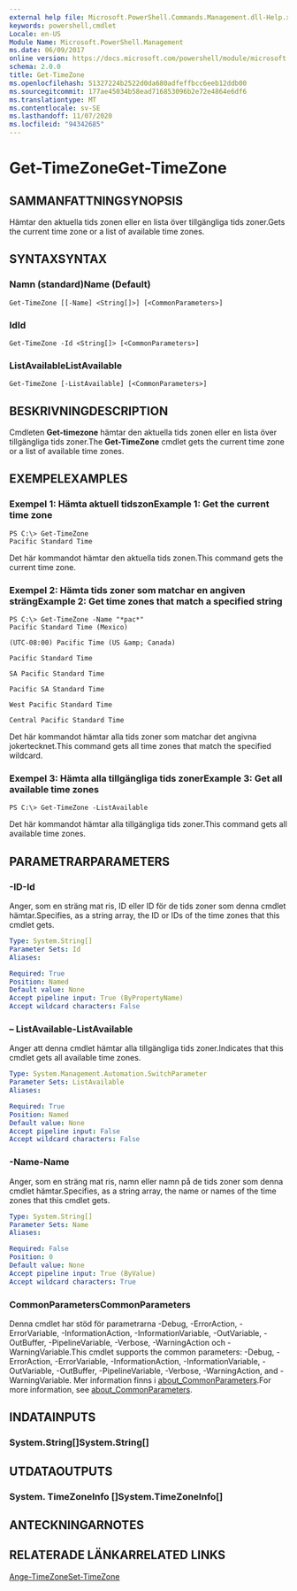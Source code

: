 ```yaml
---
external help file: Microsoft.PowerShell.Commands.Management.dll-Help.xml
keywords: powershell,cmdlet
Locale: en-US
Module Name: Microsoft.PowerShell.Management
ms.date: 06/09/2017
online version: https://docs.microsoft.com/powershell/module/microsoft.powershell.management/get-timezone?view=powershell-5.1&WT.mc_id=ps-gethelp
schema: 2.0.0
title: Get-TimeZone
ms.openlocfilehash: 51327224b2522d0da680adfeffbcc6eeb12ddb00
ms.sourcegitcommit: 177ae45034b58ead716853096b2e72e4864e6df6
ms.translationtype: MT
ms.contentlocale: sv-SE
ms.lasthandoff: 11/07/2020
ms.locfileid: "94342685"
---
```

# <span data-ttu-id="a3093-103">Get-TimeZone</span><span class="sxs-lookup"><span data-stu-id="a3093-103">Get-TimeZone</span></span>

## <span data-ttu-id="a3093-104">SAMMANFATTNING</span><span class="sxs-lookup"><span data-stu-id="a3093-104">SYNOPSIS</span></span>
<span data-ttu-id="a3093-105">Hämtar den aktuella tids zonen eller en lista över tillgängliga tids zoner.</span><span class="sxs-lookup"><span data-stu-id="a3093-105">Gets the current time zone or a list of available time zones.</span></span>

## <span data-ttu-id="a3093-106">SYNTAX</span><span class="sxs-lookup"><span data-stu-id="a3093-106">SYNTAX</span></span>

### <span data-ttu-id="a3093-107">Namn (standard)</span><span class="sxs-lookup"><span data-stu-id="a3093-107">Name (Default)</span></span>

```
Get-TimeZone [[-Name] <String[]>] [<CommonParameters>]
```

### <span data-ttu-id="a3093-108">Id</span><span class="sxs-lookup"><span data-stu-id="a3093-108">Id</span></span>

```
Get-TimeZone -Id <String[]> [<CommonParameters>]
```

### <span data-ttu-id="a3093-109">ListAvailable</span><span class="sxs-lookup"><span data-stu-id="a3093-109">ListAvailable</span></span>

```
Get-TimeZone [-ListAvailable] [<CommonParameters>]
```

## <span data-ttu-id="a3093-110">BESKRIVNING</span><span class="sxs-lookup"><span data-stu-id="a3093-110">DESCRIPTION</span></span>

<span data-ttu-id="a3093-111">Cmdleten **Get-timezone** hämtar den aktuella tids zonen eller en lista över tillgängliga tids zoner.</span><span class="sxs-lookup"><span data-stu-id="a3093-111">The **Get-TimeZone** cmdlet gets the current time zone or a list of available time zones.</span></span>

## <span data-ttu-id="a3093-112">EXEMPEL</span><span class="sxs-lookup"><span data-stu-id="a3093-112">EXAMPLES</span></span>

### <span data-ttu-id="a3093-113">Exempel 1: Hämta aktuell tidszon</span><span class="sxs-lookup"><span data-stu-id="a3093-113">Example 1: Get the current time zone</span></span>

```
PS C:\> Get-TimeZone
Pacific Standard Time
```

<span data-ttu-id="a3093-114">Det här kommandot hämtar den aktuella tids zonen.</span><span class="sxs-lookup"><span data-stu-id="a3093-114">This command gets the current time zone.</span></span>

### <span data-ttu-id="a3093-115">Exempel 2: Hämta tids zoner som matchar en angiven sträng</span><span class="sxs-lookup"><span data-stu-id="a3093-115">Example 2: Get time zones that match a specified string</span></span>

```
PS C:\> Get-TimeZone -Name "*pac*"
Pacific Standard Time (Mexico)

(UTC-08:00) Pacific Time (US &amp; Canada)

Pacific Standard Time

SA Pacific Standard Time

Pacific SA Standard Time

West Pacific Standard Time

Central Pacific Standard Time
```

<span data-ttu-id="a3093-116">Det här kommandot hämtar alla tids zoner som matchar det angivna jokertecknet.</span><span class="sxs-lookup"><span data-stu-id="a3093-116">This command gets all time zones that match the specified wildcard.</span></span>

### <span data-ttu-id="a3093-117">Exempel 3: Hämta alla tillgängliga tids zoner</span><span class="sxs-lookup"><span data-stu-id="a3093-117">Example 3: Get all available time zones</span></span>

```
PS C:\> Get-TimeZone -ListAvailable
```

<span data-ttu-id="a3093-118">Det här kommandot hämtar alla tillgängliga tids zoner.</span><span class="sxs-lookup"><span data-stu-id="a3093-118">This command gets all available time zones.</span></span>

## <span data-ttu-id="a3093-119">PARAMETRAR</span><span class="sxs-lookup"><span data-stu-id="a3093-119">PARAMETERS</span></span>

### <span data-ttu-id="a3093-120">-ID</span><span class="sxs-lookup"><span data-stu-id="a3093-120">-Id</span></span>

<span data-ttu-id="a3093-121">Anger, som en sträng mat ris, ID eller ID för de tids zoner som denna cmdlet hämtar.</span><span class="sxs-lookup"><span data-stu-id="a3093-121">Specifies, as a string array, the ID or IDs of the time zones that this cmdlet gets.</span></span>

```yaml
Type: System.String[]
Parameter Sets: Id
Aliases:

Required: True
Position: Named
Default value: None
Accept pipeline input: True (ByPropertyName)
Accept wildcard characters: False
```

### <span data-ttu-id="a3093-122">– ListAvailable</span><span class="sxs-lookup"><span data-stu-id="a3093-122">-ListAvailable</span></span>

<span data-ttu-id="a3093-123">Anger att denna cmdlet hämtar alla tillgängliga tids zoner.</span><span class="sxs-lookup"><span data-stu-id="a3093-123">Indicates that this cmdlet gets all available time zones.</span></span>

```yaml
Type: System.Management.Automation.SwitchParameter
Parameter Sets: ListAvailable
Aliases:

Required: True
Position: Named
Default value: None
Accept pipeline input: False
Accept wildcard characters: False
```

### <span data-ttu-id="a3093-124">-Name</span><span class="sxs-lookup"><span data-stu-id="a3093-124">-Name</span></span>

<span data-ttu-id="a3093-125">Anger, som en sträng mat ris, namn eller namn på de tids zoner som denna cmdlet hämtar.</span><span class="sxs-lookup"><span data-stu-id="a3093-125">Specifies, as a string array, the name or names of the time zones that this cmdlet gets.</span></span>

```yaml
Type: System.String[]
Parameter Sets: Name
Aliases:

Required: False
Position: 0
Default value: None
Accept pipeline input: True (ByValue)
Accept wildcard characters: True
```

### <span data-ttu-id="a3093-126">CommonParameters</span><span class="sxs-lookup"><span data-stu-id="a3093-126">CommonParameters</span></span>

<span data-ttu-id="a3093-127">Denna cmdlet har stöd för parametrarna -Debug, -ErrorAction, -ErrorVariable, -InformationAction, -InformationVariable, -OutVariable, -OutBuffer, -PipelineVariable, -Verbose, -WarningAction och -WarningVariable.</span><span class="sxs-lookup"><span data-stu-id="a3093-127">This cmdlet supports the common parameters: -Debug, -ErrorAction, -ErrorVariable, -InformationAction, -InformationVariable, -OutVariable, -OutBuffer, -PipelineVariable, -Verbose, -WarningAction, and -WarningVariable.</span></span> <span data-ttu-id="a3093-128">Mer information finns i [about_CommonParameters](https://go.microsoft.com/fwlink/?LinkID=113216).</span><span class="sxs-lookup"><span data-stu-id="a3093-128">For more information, see [about_CommonParameters](https://go.microsoft.com/fwlink/?LinkID=113216).</span></span>

## <span data-ttu-id="a3093-129">INDATA</span><span class="sxs-lookup"><span data-stu-id="a3093-129">INPUTS</span></span>

### <span data-ttu-id="a3093-130">System.String[]</span><span class="sxs-lookup"><span data-stu-id="a3093-130">System.String[]</span></span>

## <span data-ttu-id="a3093-131">UTDATA</span><span class="sxs-lookup"><span data-stu-id="a3093-131">OUTPUTS</span></span>

### <span data-ttu-id="a3093-132">System. TimeZoneInfo []</span><span class="sxs-lookup"><span data-stu-id="a3093-132">System.TimeZoneInfo[]</span></span>

## <span data-ttu-id="a3093-133">ANTECKNINGAR</span><span class="sxs-lookup"><span data-stu-id="a3093-133">NOTES</span></span>

## <span data-ttu-id="a3093-134">RELATERADE LÄNKAR</span><span class="sxs-lookup"><span data-stu-id="a3093-134">RELATED LINKS</span></span>

[<span data-ttu-id="a3093-135">Ange-TimeZone</span><span class="sxs-lookup"><span data-stu-id="a3093-135">Set-TimeZone</span></span>](Set-TimeZone.md)
